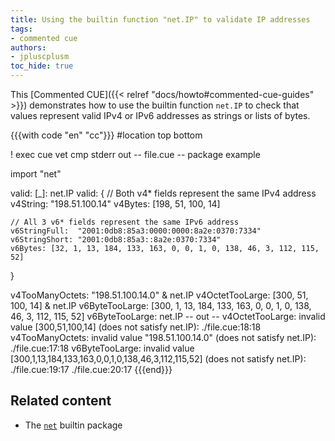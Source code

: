 ```yaml
---
title: Using the builtin function "net.IP" to validate IP addresses
tags:
- commented cue
authors:
- jpluscplusm
toc_hide: true
---
```


This [Commented CUE]({{< relref "docs/howto#commented-cue-guides" >}})
demonstrates how to use the builtin function `net.IP` to check that values
represent valid IPv4 or IPv6 addresses as strings or lists of bytes.

{{{with code "en" "cc"}}}
#location top bottom

! exec cue vet
cmp stderr out
-- file.cue --
package example

import "net"

valid: [_]: net.IP
valid: {
	// Both v4* fields represent the same IPv4 address
	v4String: "198.51.100.14"
	v4Bytes: [198, 51, 100, 14]

	// All 3 v6* fields represent the same IPv6 address
	v6StringFull:  "2001:0db8:85a3:0000:0000:8a2e:0370:7334"
	v6StringShort: "2001:0db8:85a3::8a2e:0370:7334"
	v6Bytes: [32, 1, 13, 184, 133, 163, 0, 0, 1, 0, 138, 46, 3, 112, 115, 52]
}

v4TooManyOctets: "198.51.100.14.0" & net.IP
v4OctetTooLarge: [300, 51, 100, 14] & net.IP
v6ByteTooLarge: [300, 1, 13, 184, 133, 163, 0, 0, 1, 0, 138, 46, 3, 112, 115, 52]
v6ByteTooLarge: net.IP
-- out --
v4OctetTooLarge: invalid value [300,51,100,14] (does not satisfy net.IP):
    ./file.cue:18:18
v4TooManyOctets: invalid value "198.51.100.14.0" (does not satisfy net.IP):
    ./file.cue:17:18
v6ByteTooLarge: invalid value [300,1,13,184,133,163,0,0,1,0,138,46,3,112,115,52] (does not satisfy net.IP):
    ./file.cue:19:17
    ./file.cue:20:17
{{{end}}}

## Related content

- The [`net`](https://pkg.go.dev/cuelang.org/go/pkg/net) builtin package
